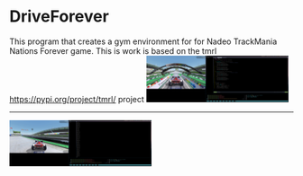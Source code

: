 # DriveForever

This program that creates a gym environment for for Nadeo TrackMania Nations Forever game.
This is work is based on the tmrl https://pypi.org/project/tmrl/ project
<img src="./Asserts/start.png" width="50%">

----------------------------------------------------------------- 

<img src="./Asserts/run1.png" width="50%">
